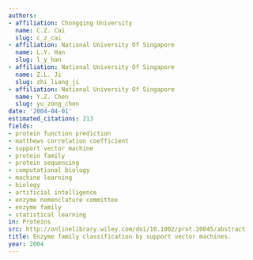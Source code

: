 ```yaml
---
authors:
- affiliation: Chongqing University
  name: C.Z. Cai
  slug: c_z_cai
- affiliation: National University Of Singapore
  name: L.Y. Han
  slug: l_y_han
- affiliation: National University Of Singapore
  name: Z.L. Ji
  slug: zhi_liang_ji
- affiliation: National University Of Singapore
  name: Y.Z. Chen
  slug: yu_zong_chen
date: '2004-04-01'
estimated_citations: 213
fields:
- protein function prediction
- matthews correlation coefficient
- support vector machine
- protein family
- protein sequencing
- computational biology
- machine learning
- biology
- artificial intelligence
- enzyme nomenclature committee
- enzyme family
- statistical learning
in: Proteins
src: http://onlinelibrary.wiley.com/doi/10.1002/prot.20045/abstract
title: Enzyme family classification by support vector machines.
year: 2004
---
```

